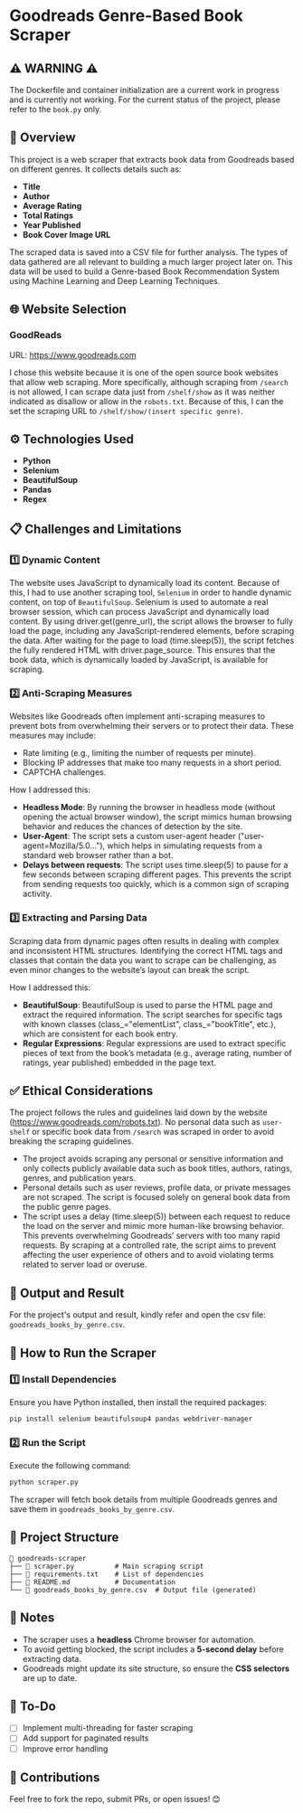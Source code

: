 # Goodreads Genre-Based Book Scraper

## ⚠ WARNING ⚠
The Dockerfile and container initialization are a current work in progress and is currently not working. For the current status of the project, please refer to the `book.py` only.

## 📌 Overview
This project is a web scraper that extracts book data from Goodreads based on different genres. It collects details such as:
- **Title**
- **Author**
- **Average Rating**
- **Total Ratings**
- **Year Published**
- **Book Cover Image URL**

The scraped data is saved into a CSV file for further analysis. The types of data gathered are all relevant to building a much larger project later on. This data will be used to build a Genre-based Book Recommendation System using Machine Learning and Deep Learning Techniques.

## 🌐 Website Selection
### GoodReads
URL: https://www.goodreads.com

I chose this website because it is one of the open source book websites that allow web scraping. More specifically, although scraping from `/search` is not allowed, I can scrape data just from `/shelf/show` as it was neither indicated as disallow or allow in the `robots.txt`. Because of this, I can the set the scraping URL to `/shelf/show/(insert specific genre)`. 

## ⚙️ Technologies Used
- **Python**
- **Selenium**
- **BeautifulSoup**
- **Pandas**
- **Regex**

## 📋 Challenges and Limitations
### 1️⃣ Dynamic Content
The website uses JavaScript to dynamically load its content. Because of this, I had to use another scraping tool, `Selenium` in order to handle dynamic content, on top of `BeautifulSoup`. Selenium is used to automate a real browser session, which can process JavaScript and dynamically load content. By using driver.get(genre_url), the script allows the browser to fully load the page, including any JavaScript-rendered elements, before scraping the data. After waiting for the page to load (time.sleep(5)), the script fetches the fully rendered HTML with driver.page_source. This ensures that the book data, which is dynamically loaded by JavaScript, is available for scraping.

### 2️⃣ Anti-Scraping Measures
Websites like Goodreads often implement anti-scraping measures to prevent bots from overwhelming their servers or to protect their data. These measures may include:

- Rate limiting (e.g., limiting the number of requests per minute).
- Blocking IP addresses that make too many requests in a short period.
- CAPTCHA challenges.

How I addressed this:

- **Headless Mode**: By running the browser in headless mode (without opening the actual browser window), the script mimics human browsing behavior and reduces the chances of detection by the site.
- **User-Agent**: The script sets a custom user-agent header ("user-agent=Mozilla/5.0..."), which helps in simulating requests from a standard web browser rather than a bot.
- **Delays between requests**: The script uses time.sleep(5) to pause for a few seconds between scraping different pages. This prevents the script from sending requests too quickly, which is a common sign of scraping activity.

### 3️⃣ Extracting and Parsing Data
Scraping data from dynamic pages often results in dealing with complex and inconsistent HTML structures. Identifying the correct HTML tags and classes that contain the data you want to scrape can be challenging, as even minor changes to the website’s layout can break the script.

How I addressed this:

- **BeautifulSoup**: BeautifulSoup is used to parse the HTML page and extract the required information. The script searches for specific tags with known classes (class_="elementList", class_="bookTitle", etc.), which are consistent for each book entry.
- **Regular Expressions**: Regular expressions are used to extract specific pieces of text from the book’s metadata (e.g., average rating, number of ratings, year published) embedded in the page text.

## ✅ Ethical Considerations
The project follows the rules and guidelines laid down by the website (https://www.goodreads.com/robots.txt). No personal data such as `user-shelf` or specific book data from `/search` was scraped in order to avoid breaking the scraping guidelines.

- The project avoids scraping any personal or sensitive information and only collects publicly available data such as book titles, authors, ratings, genres, and publication years.
- Personal details such as user reviews, profile data, or private messages are not scraped. The script is focused solely on general book data from the public genre pages.
- The script uses a delay (time.sleep(5)) between each request to reduce the load on the server and mimic more human-like browsing behavior. This prevents overwhelming Goodreads’ servers with too many rapid requests. By scraping at a controlled rate, the script aims to prevent affecting the user experience of others and to avoid violating terms related to server load or overuse.

## 📁 Output and Result
For the project's output and result, kindly refer and open the csv file: `goodreads_books_by_genre.csv`.

## 🚀 How to Run the Scraper
### 1️⃣ Install Dependencies
Ensure you have Python installed, then install the required packages:
```sh
pip install selenium beautifulsoup4 pandas webdriver-manager
```

### 2️⃣ Run the Script
Execute the following command:
```sh
python scraper.py
```

The scraper will fetch book details from multiple Goodreads genres and save them in `goodreads_books_by_genre.csv`.

## 📁 Project Structure
```
📂 goodreads-scraper
├── 📄 scraper.py          # Main scraping script
├── 📄 requirements.txt    # List of dependencies
├── 📄 README.md           # Documentation
└── 📄 goodreads_books_by_genre.csv  # Output file (generated)
```

## 📝 Notes
- The scraper uses a **headless** Chrome browser for automation.
- To avoid getting blocked, the script includes a **5-second delay** before extracting data.
- Goodreads might update its site structure, so ensure the **CSS selectors** are up to date.

## 📌 To-Do
- [ ] Implement multi-threading for faster scraping
- [ ] Add support for paginated results
- [ ] Improve error handling

## 🤝 Contributions
Feel free to fork the repo, submit PRs, or open issues! 😊